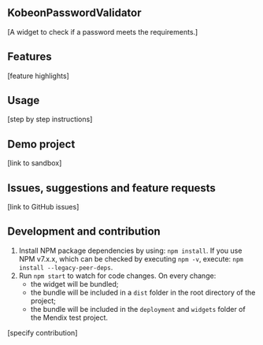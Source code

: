 ## KobeonPasswordValidator

[A widget to check if a password meets the requirements.]

## Features

[feature highlights]

## Usage

[step by step instructions]

## Demo project

[link to sandbox]

## Issues, suggestions and feature requests

[link to GitHub issues]

## Development and contribution

1. Install NPM package dependencies by using: `npm install`. If you use NPM v7.x.x, which can be checked by executing
   `npm -v`, execute: `npm install --legacy-peer-deps`.
1. Run `npm start` to watch for code changes. On every change:
    - the widget will be bundled;
    - the bundle will be included in a `dist` folder in the root directory of the project;
    - the bundle will be included in the `deployment` and `widgets` folder of the Mendix test project.

[specify contribution]
